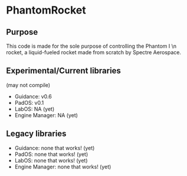 # PhantomRocket

<h2>Purpose</h2>
<p>This code is made for the sole purpose of controlling the Phantom I \n
rocket, a liquid-fueled rocket made from scratch by Spectre Aerospace.</p>

<h2>Experimental/Current libraries</h2>
<p>(may not compile)</p>
<ul>
<li>Guidance: v0.6</li>
<li>PadOS: v0.1</li>
<li>LabOS: NA (yet)</li>
<li>Engine Manager: NA (yet)</li>
</ul>
<p></p>
<h2>Legacy libraries</h2>
<ul>
<li>Guidance: none that works! (yet)</li>
<li>PadOS: none that works! (yet)</li>
<li>LabOS: none that works! (yet)</li>
<li>Engine Manager: none that works! (yet)</li>
</ul>
